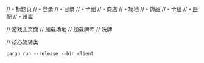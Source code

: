 // - 标题页
// - 登录
// - 目录
// - 卡组
// - 商店
//   - 场地
//   - 饰品
//   - 卡组
// - 匹配
// - 设置

// 游戏主页面
// 加载场地
// 加载牌库
// 洗牌

// 核心流转类

```shell
cargo run --release --bin client
```